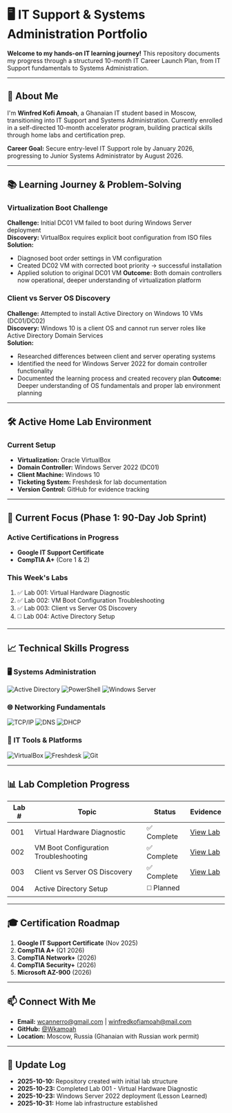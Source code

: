 # 🖥️ IT Support & Systems Administration Portfolio

**Welcome to my hands-on IT learning journey!** This repository documents my progress through a structured 10-month IT Career Launch Plan, from IT Support fundamentals to Systems Administration.

---

## 🚀 About Me

I'm **Winfred Kofi Amoah**, a Ghanaian IT student based in Moscow, transitioning into IT Support and Systems Administration. Currently enrolled in a self-directed 10-month accelerator program, building practical skills through home labs and certification prep.

**Career Goal:** Secure entry-level IT Support role by January 2026, progressing to Junior Systems Administrator by August 2026.

---

## 📚 Learning Journey & Problem-Solving

### Virtualization Boot Challenge
**Challenge:** Initial DC01 VM failed to boot during Windows Server deployment  
**Discovery:** VirtualBox requires explicit boot configuration from ISO files  
**Solution:** 
- Diagnosed boot order settings in VM configuration
- Created DC02 VM with corrected boot priority → successful installation
- Applied solution to original DC01 VM
**Outcome:** Both domain controllers now operational, deeper understanding of virtualization platform

### Client vs Server OS Discovery
**Challenge:** Attempted to install Active Directory on Windows 10 VMs (DC01/DC02)  
**Discovery:** Windows 10 is a client OS and cannot run server roles like Active Directory Domain Services  
**Solution:** 
- Researched differences between client and server operating systems
- Identified the need for Windows Server 2022 for domain controller functionality
- Documented the learning process and created recovery plan
**Outcome:** Deeper understanding of OS fundamentals and proper lab environment planning

---

## 🛠️ Active Home Lab Environment

### Current Setup
- **Virtualization:** Oracle VirtualBox
- **Domain Controller:** Windows Server 2022 (DC01)
- **Client Machine:** Windows 10
- **Ticketing System:** Freshdesk for lab documentation
- **Version Control:** GitHub for evidence tracking

---



## 🎯 Current Focus (Phase 1: 90-Day Job Sprint)

### Active Certifications in Progress
- **Google IT Support Certificate**
- **CompTIA A+** (Core 1 & 2)

### This Week's Labs
1. ✅ Lab 001: Virtual Hardware Diagnostic
2. ✅ Lab 002: VM Boot Configuration Troubleshooting
3. ✅ Lab 003: Client vs Server OS Discovery
4. ◻️ Lab 004: Active Directory Setup

---

## 📈 Technical Skills Progress

### 🖥️ Systems Administration
![Active Directory](https://img.shields.io/badge/Active_Directory-Learning-yellow?style=flat)
![PowerShell](https://img.shields.io/badge/PowerShell-Learning-yellow?style=flat)
![Windows Server](https://img.shields.io/badge/Windows_Server-Learning-yellow?style=flat)

### 🌐 Networking Fundamentals
![TCP/IP](https://img.shields.io/badge/TCP/IP-Learning-yellow?style=flat)
![DNS](https://img.shields.io/badge/DNS-Learning-yellow?style=flat)
![DHCP](https://img.shields.io/badge/DHCP-Learning-yellow?style=flat)

### 🔧 IT Tools & Platforms
![VirtualBox](https://img.shields.io/badge/VirtualBox-Intermediate-green?style=flat)
![Freshdesk](https://img.shields.io/badge/Freshdesk-Intermediate-green?style=flat)
![Git](https://img.shields.io/badge/Git-Intermediate-green?style=flat)

---

## 📊 Lab Completion Progress

| Lab # | Topic | Status | Evidence |
|-------|-------|--------|----------|
| 001 | Virtual Hardware Diagnostic | ✅ Complete | [View Lab](https://github.com/Wkamoah/IT-Portfolio/blob/main/labs/pc-hardware%20diagnostics.md) |
| 002 | VM Boot Configuration Troubleshooting| ✅ Complete | [View Lab](https://github.com/Wkamoah/IT-Portfolio/blob/main/labs/vm-boot-configuration-troubleshooting.md) |
| 003 | Client vs Server OS Discovery | ✅ Complete |  [View Lab](https://github.com/Wkamoah/IT-Portfolio/blob/main/labs/vm-boot-configuration-troubleshooting.md) |
| 004 | Active Directory Setup | ◻️ Planned | |

---

## 🎓 Certification Roadmap

1. **Google IT Support Certificate** (Nov 2025)
2. **CompTIA A+** (Q1 2026)
3. **CompTIA Network+** (2026)
4. **CompTIA Security+** (2026)
5. **Microsoft AZ-900** (2026)

---

## 📫 Connect With Me

- **Email:** wcannerro@gmail.com | winfredkofiamoah@mail.com
- **GitHub:** [@Wkamoah](https://github.com/Wkamoah)
- **Location:** Moscow, Russia (Ghanaian with Russian work permit)

---

## 🔄 Update Log

- **2025-10-10:** Repository created with initial lab structure
- **2025-10-23:** Completed Lab 001 - Virtual Hardware Diagnostic
- **2025-10-23:** Windows Server 2022 deployment (Lesson Learned)
- **2025-10-31:** Home lab infrastructure established


